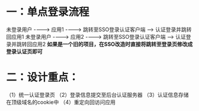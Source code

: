 # 一：单点登录流程
  未登录用户  ---->   应用1  ---->   跳转至SSO登录认证客户端  -->  认证登录并跳转回应用1
  未登录用户  ---->   应用2  ---->   跳转至SSO登录认证客户端  -->  认证登录并跳转回应用2
**如果是一个旧的项目，在SSO改造时直接将跳转至登录页修改成登录认证页即可**
# 二：设计重点：
（1）统一认证登录页
（2）登录信息提交至后台认证服务器
（3）认证信息存储在顶级域名的cookie中
（4）重定向回访问应用